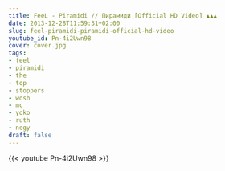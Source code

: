 ```yaml
---
title: FeeL - Piramidi // Пирамиди [Official HD Video] ▲▲▲
date: 2013-12-28T11:59:31+02:00
slug: feel-piramidi-piramidi-official-hd-video
youtube_id: Pn-4i2Uwn98
cover: cover.jpg
tags:
- feel
- piramidi
- the
- top
- stoppers
- wosh
- mc
- yoko
- ruth
- negy
draft: false
---
```


{{< youtube Pn-4i2Uwn98 >}}
